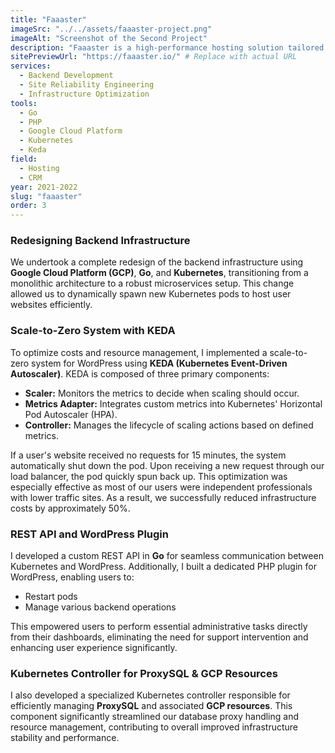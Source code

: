 ```yaml
---
title: "Faaaster"
imageSrc: "../../assets/faaaster-project.png"
imageAlt: "Screenshot of the Second Project"
description: "Faaaster is a high-performance hosting solution tailored specifically for WordPress, aimed at simplifying the workflow for freelancers, agencies, and website managers."
sitePreviewUrl: "https://faaaster.io/" # Replace with actual URL
services:
  - Backend Development
  - Site Reliability Engineering
  - Infrastructure Optimization
tools:
  - Go
  - PHP
  - Google Cloud Platform
  - Kubernetes
  - Keda
field:
  - Hosting
  - CRM
year: 2021-2022
slug: "faaaster"
order: 3
---
```


### Redesigning Backend Infrastructure
We undertook a complete redesign of the backend infrastructure using **Google Cloud Platform (GCP)**, **Go**, and **Kubernetes**, transitioning from a monolithic architecture to a robust microservices setup. This change allowed us to dynamically spawn new Kubernetes pods to host user websites efficiently.

### Scale-to-Zero System with KEDA
To optimize costs and resource management, I implemented a scale-to-zero system for WordPress using **KEDA (Kubernetes Event-Driven Autoscaler)**. KEDA is composed of three primary components:

- **Scaler:** Monitors the metrics to decide when scaling should occur.
- **Metrics Adapter:** Integrates custom metrics into Kubernetes' Horizontal Pod Autoscaler (HPA).
- **Controller:** Manages the lifecycle of scaling actions based on defined metrics.

If a user's website received no requests for 15 minutes, the system automatically shut down the pod. Upon receiving a new request through our load balancer, the pod quickly spun back up. This optimization was especially effective as most of our users were independent professionals with lower traffic sites. As a result, we successfully reduced infrastructure costs by approximately 50%.

### REST API and WordPress Plugin
I developed a custom REST API in **Go** for seamless communication between Kubernetes and WordPress. Additionally, I built a dedicated PHP plugin for WordPress, enabling users to:

- Restart pods
- Manage various backend operations

This empowered users to perform essential administrative tasks directly from their dashboards, eliminating the need for support intervention and enhancing user experience significantly.

### Kubernetes Controller for ProxySQL & GCP Resources
I also developed a specialized Kubernetes controller responsible for efficiently managing **ProxySQL** and associated **GCP resources**. This component significantly streamlined our database proxy handling and resource management, contributing to overall improved infrastructure stability and performance.

